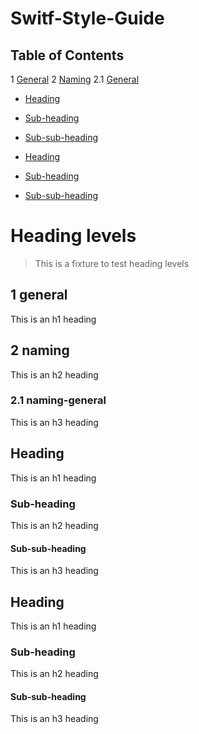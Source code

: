 # Switf-Style-Guide

## Table of Contents

1 [General](#general)
2 [Naming](#naming)
    2.1 [General](#naming-general)
- [Heading](#heading-1)
* [Sub-heading](#sub-heading-1)
+ [Sub-sub-heading](#sub-sub-heading-1)
- [Heading](#heading-2)
* [Sub-heading](#sub-heading-2)
+ [Sub-sub-heading](#sub-sub-heading-2)


# Heading levels

> This is a fixture to test heading levels

<!-- toc -->

## 1 general

This is an h1 heading

## 2 naming

This is an h2 heading

### 2.1 naming-general

This is an h3 heading

## Heading

This is an h1 heading

### Sub-heading

This is an h2 heading

#### Sub-sub-heading

This is an h3 heading

## Heading

This is an h1 heading

### Sub-heading

This is an h2 heading

#### Sub-sub-heading

This is an h3 heading
